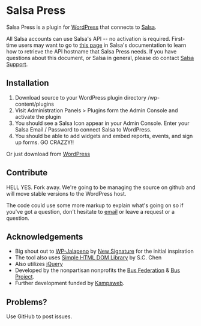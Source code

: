 Salsa Press
=============

Salsa Press is a plugin for [WordPress](http://wordpress.org) that connects to [Salsa](http://salsalabs.com).

All Salsa accounts can use Salsa's API -- no activation is required. First-time users may want to go to [this page](https://salsasupport.zendesk.com/entries/23514381-Definitions-for-common-terms) in Salsa's documentation to learn how to retrieve the API hostname that Salsa Press needs. If you have questions about this document, or Salsa in general, please do contact [Salsa Support](mailto:support@salsalabs.com).

Installation
-------

1. Download source to your WordPress plugin directory /wp-content/plugins
2. Visit Administration Panels > Plugins form the Admin Console and activate the plugin
3. You should see a Salsa Icon appear in your Admin Console. Enter your Salsa Email / Password to connect Salsa to WordPress.
4. You should be able to add widgets and embed reports, events, and sign up forms. GO CRAZZY!!

Or just download from [WordPress](http://wordpress.org/extend/plugins/salsa-press/)

Contribute
------------

HELL YES. Fork away. We're going to be managing the source on github and will move stable versions to the WordPress host.

The code could use some more markup to explain what's going on so if you've got a question, don't hesitate to [email](mailto:srduncombe@gmail.com) or leave a request or a question.

Acknowledgements
------------

* Big shout out to [WP-Jalapeno](http://www.wpjalapeno.com/) by [New Signature](http://www.newsignature.com/) for the initial inspiration
* The tool also uses [Simple HTML DOM Library](http://sourceforge.net/projects/simplehtmldom/) by S.C. Chen
* Also utilizes [jQuery](http://jquery.com/)
* Developed by the nonpartisan nonprofits the [Bus Federation](http://busfederation.com) & [Bus Project](http://busproject.org).
* Further development funded by [Kampaweb](http://www.kampaweb.ch/).

Problems?
------------

Use GitHub to post issues.
